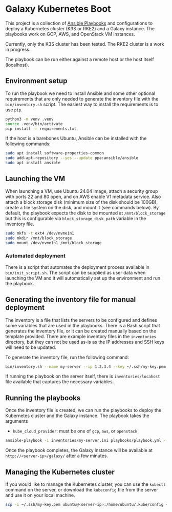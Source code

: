 # Galaxy Kubernetes Boot

This project is a collection of [Ansible Playbooks](https://docs.ansible.com/ansible/latest/playbook_guide/playbooks_intro.html) and configurations to deploy a Kubernetes cluster (K3S or RKE2) and a Galaxy instance. The playbooks work on GCP, AWS, and OpenStack VM instances.

Currently, only the K3S cluster has been tested. The RKE2 cluster is a work in progress.

The playbook can be run either against a remote host or the host itself (localhost).

## Environment setup

To run the playbook we need to install Ansible and some other optional requirements that are only needed to generate the inventory file with the `bin/inventory.sh` script. The easiest way to install the requirements is to use `pip`.

```bash
python3 -m venv .venv
source .venv/bin/activate
pip install -r requirements.txt
```

If the host is a barebones Ubuntu, Ansible can be installed with the following commands:

```bash
sudo apt install software-properties-common
sudo add-apt-repository --yes --update ppa:ansible/ansible
sudo apt install ansible
```

## Launching the VM

When launching a VM, use Ubuntu 24.04 image, attach a security group with ports
22 and 80 open, and on AWS enable V1 metadata service. Also attach a block
storage disk (minimum size of the disk should be 100GB), create a file system on
the disk, and mount it (see commands below). By default, the playbook expects
the disk to be mounted at `/mnt/block_storage` but this is configurable via
`block_storage_disk_path` variable in the inventory file.

```bash
sudo mkfs -t ext4 /dev/nvme1n1
sudo mkdir /mnt/block_storage
sudo mount /dev/nvme1n1 /mnt/block_storage
```

### Automated deployment

There is a script that automates the deployment process available in
`bin/init_script.sh`. The script can be supplied as user data when launching the
VM and it will automatically set up the environment and run the playbook.

## Generating the inventory file for manual deployment

The inventory is a file that lists the servers to be configured and defines some variables that are used in the playbooks. There is a Bash script that generates the inventory file, or it can be created manually based on the template provided. There are example inventory files in the `inventories` directory, but they can not be used as-is as the IP addresses and SSH keys will need to be updated.

To generate the inventory file, run the following command:

```bash
bin/inventory.sh --name my-server --ip 1.2.3.4 --key ~/.ssh/my-key.pem > inventories/my-server.ini
```

If running the playbook on the server itself, there is `inventories/locahost` file available that captures the necessary variables.

## Running the playbooks

Once the inventory file is created, we can run the playbooks to deploy the Kubernetes cluster and the Galaxy instance. The playbook takes the arguments

- `kube_cloud_provider`: must be one of `gcp`, `aws`, or `openstack`

```bash
ansible-playbook -i inventories/my-server.ini playbooks/playbook.yml --extra-vars "kube_cloud_provider=aws"
```

Once the playbook completes, the Galaxy instance will be available at `http://<server-ip>/galaxy/` after a few minutes.

## Managing the Kubernetes cluster

If you would like to manage the Kubernetes cluster, you can use the `kubectl` command on the server, or download the `kubeconfig` file from the server and use it on your local machine.

```bash
scp -i ~/.ssh/my-key.pem ubuntu@<server-ip>:/home/ubuntu/.kube/config ~/.kube/config
```
